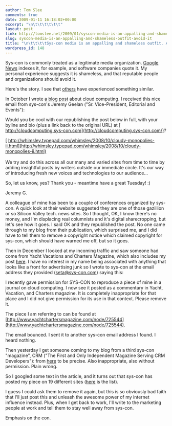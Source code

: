 ```yaml
---
author: Tom Slee
comments: true
date: 2009-01-11 16:18:02+00:00
excerpt: "\n\t\t\t\t\t\t"
layout: post
link: http://tomslee.net/2009/01/syscon-media-is-an-appalling-and-shameless-outfit-avoid-it.html
slug: syscon-media-is-an-appalling-and-shameless-outfit-avoid-it
title: "\n\t\t\t\tSys-con media is an appalling and shameless outfit. Avoid it.\t\t"
wordpress_id: 148
---
```



				

Sys-con is commonly treated as a legitimate media organization. [Google News](http://news.google.com/news?hl=en&ned=&q=sys-con&btnG=Search+News) indexes it, for example, and software companies quote it. My personal experience suggests it is shameless, and that reputable people and organizations should avoid it.

Here's the story. I see that [others](http://weblogs.macromedia.com/jd/archives/2005/10/google_news_pri.html) have experienced something similar.

In October I wrote [a blog post](http://whimsley.typepad.com/whimsley/2008/10/cloudy-monopolies-ii.html) about cloud computing. I received this nice email from sys-con's Jeremy Geelan ("Sr. Vice-President, Editorial and Events"):

Would you be cool with our republishing the post below in full, with your byline and bio (plus a
link back to the original URL) at
[
http://cloudcomputing.sys-con.com](http://cloudcomputing.sys-con.com/)?  
  
[
http://whimsley.typepad.com/whimsley/2008/10/cloudy-monopolies-ii.html](http://whimsley.typepad.com/whimsley/2008/10/cloudy-monopolies-ii.html)  
[
](http://whimsley.typepad.com/whimsley/2008/10/cloudy-monopolies-ii.html)  
[
](http://whimsley.typepad.com/whimsley/2008/10/cloudy-monopolies-ii.html)We try and do this across all our many and varied sites from time to
time by adding insightful posts by writers outside our immediate circle.
It's our way of introducing fresh new voices and technologies to our
audience...  
  

So, let us know, yes? Thank you - meantime have a great Tuesday!
:)  
  

Jeremy G.   





  

A colleague of mine has been to a couple of conferences organized by sys-con. A quick look at their website suggested they are one of those gazillion or so Silicon Valley tech. news sites. So I thought, OK, I know there's no money, and I'm displacing real columnists and it's digital sharecropping, but let's see how it goes. I said OK and they republished the post. No one came through to my blog from their publication, which surprised me, and I did have to tell them to remove a copyright notice which claimed copyright for sys-con, which should have warned me off, but so it goes.

Then in December I looked at my incoming traffic and saw someone had come from Yacht Vacations and Charters Magazine, which also includes my post [here](http://www.yachtchartersmagazine.com/node/725544). I have no interest in my name being associated with anything that looks like a front for advertising junk so I wrote to sys-con at the email address they provided (seta@sys-con.com) saying this:

I recently gave permission for SYS-CON
to reproduce a piece of mine in a journal on cloud computing. I now see
it posted as a commentary in Yacht, Vacation, and Charters magazine. It
is completely inappropriate for that place and I did not give
permission for its use in that context. Please remove it.  
  
The piece I am referring to can be found at [http://www.yachtchartersmagazine.com/node/725544](http://www.yachtchartersmagazine.com/node/725544).  





  
The email bounced. I sent it to another sys-con email address I found. I heard nothing.

Then yesterday I get someone coming to my blog from a third sys-con "magazine", CRM ("The First and Only Independent Magazine Serving CRM Developers"): from [here](http://crm.sys-con.com/node/725544) to be precise. Also inappropriate, also without permission. Plain wrong.

So I googled some text in the article, and it turns out that sys-con has posted my piece on 19 different sites ([here](http://www.google.ca/search?q=%22Is+infrastructure+cloud+computing+a+natural+monopoly%3F+I+suspect+there+will+be+enough+fragmentation+in+the+kinds+of+offering+available+that+a+demand+for+variety+will+make+it+more+like+the+automobile+industry+than+like+the+online+bookstore+industry.%22) is the list). 

I guess I could ask them to remove it again, but this is so obviously bad faith that I'll just post this and unleash the awesome power of my internet influence instead. Plus, when I get back to work, I'll write to the marketing people at work and tell them to stay well away from sys-con. 

Emphasis on the con.


		
